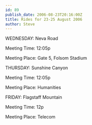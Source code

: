 ```yaml
---
id: 89
publish_date: 2006-08-23T20:16:00Z
title: Rides for 23-25 August 2006
author: Steve
---
```

WEDNESDAY: Neva Road

Meeting Time: 12:05p

Meeting Place: Gate 5, Folsom Stadium

THURSDAY: Sunshine Canyon

Meeting Time: 12:05p

Meeting Place: Humanities

FRIDAY: Flagstaff Mountain

Meeting Time: 12p

Meeting Place: Telecom